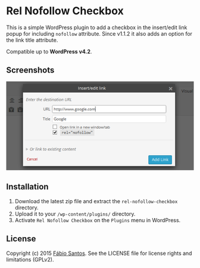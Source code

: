 # Rel Nofollow Checkbox

This is a simple WordPress plugin to add a checkbox in the insert/edit link popup for including `nofollow` attribute. Since v1.1.2 it also adds an option for the link title attribute.

Compatible up to **WordPress v4.2**.


## Screenshots

![Screenshot 1](source/screenshot-1.png)


## Installation

1. Download the latest zip file and extract the `rel-nofollow-checkbox` directory.
2. Upload it to your `/wp-content/plugins/` directory.
3. Activate `Rel Nofollow Checkbox` on the `Plugins` menu in WordPress.


## License

Copyright (c) 2015 [Fábio Santos](http://www.fabiosantos.pt). See the LICENSE
file for license rights and limitations (GPLv2).
